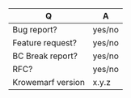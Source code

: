 | Q                | A
| ---------------- | -----
| Bug report?      | yes/no
| Feature request? | yes/no
| BC Break report? | yes/no
| RFC?             | yes/no
| Krowemarf version  | x.y.z

<!--
- Please fill in this template according to your issue.
-->